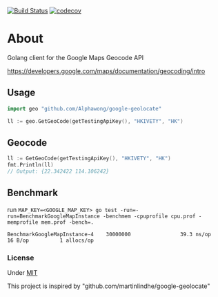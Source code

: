 [![Build Status](https://travis-ci.org/AlphaWong/google-geolocate.svg?branch=master)](https://travis-ci.org/AlphaWong/google-geolocate)
[![codecov](https://codecov.io/gh/AlphaWong/google-geolocate/branch/master/graph/badge.svg)](https://codecov.io/gh/AlphaWong/google-geolocate)

# About
Golang client for the Google Maps Geocode API

https://developers.google.com/maps/documentation/geocoding/intro


## Usage
```go
import geo "github.com/Alphawong/google-geolocate"

ll := geo.GetGeoCode(getTestingApiKey(), "HKIVETY", "HK")
```

## Geocode
```go
ll := GetGeoCode(getTestingApiKey(), "HKIVETY", "HK")
fmt.Println(ll)
// Output: {22.342422 114.106242}
```

## Benchmark
run `MAP_KEY=<GOOGLE_MAP_KEY> go test -run=-run=BenchmarkGoogleMapInstance -benchmem -cpuprofile cpu.prof -memprofile mem.prof -bench=.`
```
BenchmarkGoogleMapInstance-4    30000000                39.3 ns/op            16 B/op          1 allocs/op
```

### License

Under [MIT](LICENSE)

This project is inspired by "github.com/martinlindhe/google-geolocate"
